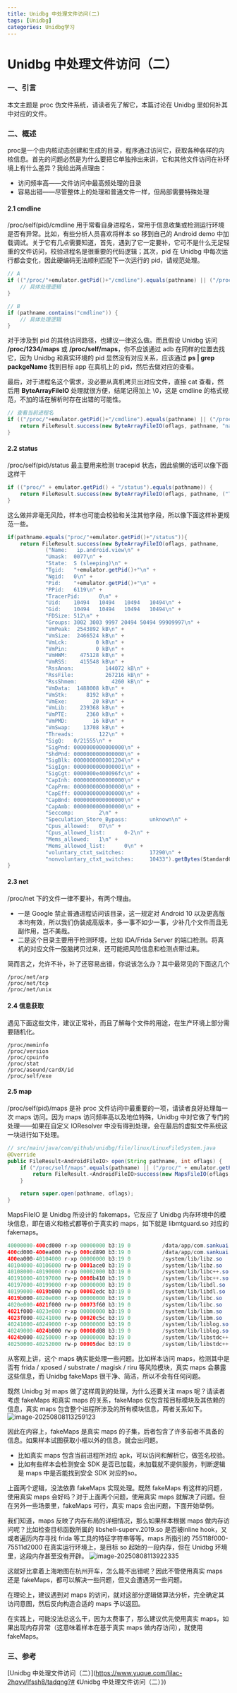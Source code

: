 ```yaml
---
title: Unidbg 中处理文件访问(二)
tags: [Unidbg]
categories: Unidbg学习
---
```


# Unidbg 中处理文件访问（二）

### 一、引言

本文主题是 proc 伪文件系统，请读者先了解它，本篇讨论在 Unidbg 里如何补其中对应的文件。



### 二、概述

proc是一个由内核动态创建和生成的目录，程序通过访问它，获取各种各样的内核信息。首先的问题必然是为什么要把它单独拎出来讲，它和其他文件访问在补环境上有什么差异？我给出两点理由：

- 访问频率高——文件访问中最高频处理的目录
- 容易出错——尽管整体上的处理和普通文件一样，但局部需要特殊处理



#### 2.1 cmdline

/proc/self(pid)/cmdline 用于常看自身进程名，常用于信息收集或检测运行环境是否有异常。比如，有些分析人员喜欢将样本 so 移到自己的 Android demo 中加载调试。关于它有几点需要知道，首先，遇到了它一定要补，它可不是什么无足轻重的文件访问，校验进程名是很重要的代码逻辑；其次，pid 在 Unidbg 中每次运行都会变化，因此硬编码无法顺利匹配下一次运行的 pid，请规范处理。

```Java
// A
if (("/proc/"+emulator.getPid()+"/cmdline").equals(pathname) || ("/proc/self/cmdline").equals(pathname)) {
    // 具体处理逻辑
}

// B
if (pathname.contains("cmdline")) {
    // 具体处理逻辑
}
```

对于涉及到 pid 的其他访问路径，也建议一律这么做。而且假设 Unidbg 访问 **/proc/1234/maps** 或 **/proc/self/maps**，你不应该通过 adb 在同样的位置去找它，因为 Unidbg 和真实环境的 pid 显然没有对应关系，应该通过 **ps | grep packgeName** 找到目标 app 在真机上的 pid，然后去做对应的查看。

最后，对于进程名这个需求，没必要从真机拷贝出对应文件，直接 cat 查看，然后用 **ByteArrayFileIO** 处理就很方便，结尾记得加上 \0，这是 cmdline 的格式规范，不加的话在解析时存在出错的可能性。

```Java
// 查看当前进程名
if (("/proc/"+emulator.getPid()+"/cmdline").equals(pathname) || ("/proc/self/cmdline").equals(pathname)) {
    return FileResult.success(new ByteArrayFileIO(oflags, pathname, "name\0".getBytes()));
}
```



#### 2.2 status

/proc/self(pid)/status 最主要用来检测 tracepid 状态，因此偷懒的话可以像下面这样干

```Java
if (("proc/" + emulator.getPid() + "/status").equals(pathname)) {
    return FileResult.success(new ByteArrayFileIO(oflags, pathname, ("TracerPid: 0").getBytes()));
}
```

这么做并非毫无风险，样本也可能会校验和关注其他字段，所以像下面这样补更规范一些。

```Java
if(pathname.equals("proc/"+emulator.getPid()+"/status")){
    return FileResult.success(new ByteArrayFileIO(oflags, pathname,
            ("Name:   ip.android.view\n" +
            "Umask:  0077\n" +
            "State:  S (sleeping)\n" +
            "Tgid:   "+emulator.getPid()+"\n" +
            "Ngid:   0\n" +
            "Pid:    "+emulator.getPid()+"\n" +
            "PPid:   6119\n" +
            "TracerPid:      0\n" +
            "Uid:    10494   10494   10494   10494\n" +
            "Gid:    10494   10494   10494   10494\n" +
            "FDSize: 512\n" +
            "Groups: 3002 3003 9997 20494 50494 99909997\n" +
            "VmPeak:  2543892 kB\n" +
            "VmSize:  2466524 kB\n" +
            "VmLck:         0 kB\n" +
            "VmPin:         0 kB\n" +
            "VmHWM:    475128 kB\n" +
            "VmRSS:    415548 kB\n" +
            "RssAnon:          144072 kB\n" +
            "RssFile:          267216 kB\n" +
            "RssShmem:           4260 kB\n" +
            "VmData:  1488008 kB\n" +
            "VmStk:      8192 kB\n" +
            "VmExe:        20 kB\n" +
            "VmLib:    239368 kB\n" +
            "VmPTE:      2360 kB\n" +
            "VmPMD:        16 kB\n" +
            "VmSwap:    13708 kB\n" +
            "Threads:        122\n" +
            "SigQ:   0/21555\n" +
            "SigPnd: 0000000000000000\n" +
            "ShdPnd: 0000000000000000\n" +
            "SigBlk: 0000000080001204\n" +
            "SigIgn: 0000000000000001\n" +
            "SigCgt: 0000000e400096fc\n" +
            "CapInh: 0000000000000000\n" +
            "CapPrm: 0000000000000000\n" +
            "CapEff: 0000000000000000\n" +
            "CapBnd: 0000000000000000\n" +
            "CapAmb: 0000000000000000\n" +
            "Seccomp:        2\n" +
            "Speculation_Store_Bypass:       unknown\n" +
            "Cpus_allowed:   07\n" +
            "Cpus_allowed_list:      0-2\n" +
            "Mems_allowed:   1\n" +
            "Mems_allowed_list:      0\n" +
            "voluntary_ctxt_switches:        17290\n" +
            "nonvoluntary_ctxt_switches:     10433").getBytes(StandardCharsets.UTF_8)));
}
```



#### 2.3 net

/proc/net 下的文件一律不要补，有两个理由。

- 一是 Google 禁止普通进程访问该目录，这一规定对 Android 10 以及更高版本均有效，所以我们伪装成高版本，多一事不如少一事，少补几个文件而且无副作用，岂不美哉。
- 二是这个目录主要用于检测环境，比如 IDA/Frida Server 的端口检测。将真机的对应文件一股脑拷贝过来，还可能把风险信息和检测点带过来。

简而言之，允许不补，补了还容易出错，你说该怎么办？其中最常见的下面这几个

```shell
/proc/net/arp
/proc/net/tcp
/proc/net/unix
```



#### 2.4 信息获取

遇见下面这些文件，建议正常补，而且了解每个文件的用途，在生产环境上部分需要随机化。

```shell
/proc/meminfo
/proc/version
/proc/cpuinfo
/proc/stat
/proc/asound/cardX/id
/proc/self/exe
```



#### 2.5 map

/proc/self(pid)/maps 是补 proc 文件访问中最重要的一项，请读者良好处理每一次 maps 访问。因为 maps 访问频率高以及地位特殊，Unidbg 中对它做了专门的处理——如果在自定义 IOResolver 中没有得到处理，会在最后的虚拟文件系统这一块进行如下处理。

```Java
// src/main/java/com/github/unidbg/file/linux/LinuxFileSystem.java
@Override
public FileResult<AndroidFileIO> open(String pathname, int oflags) {
    if ("/proc/self/maps".equals(pathname) || ("/proc/" + emulator.getPid() + "/maps").equals(pathname)) {
        return FileResult.<AndroidFileIO>success(new MapsFileIO(oflags, pathname, emulator.getMemory().getLoadedModules()));
    }

    return super.open(pathname, oflags);
}
```

MapsFileIO 是 Unidbg 所设计的 fakemaps，它反应了 Unidbg 内存环境中的模块信息，即在语义和格式都等价于真实的 maps，如下就是 libmtguard.so 对应的 fakemaps。

```Java
40000000-400cd000 r-xp 00000000 b3:19 0          /data/app/com.sankuai.meituan-1/lib/arm/libmtguard.so
400cd000-400ea000 rw-p 000cd890 b3:19 0          /data/app/com.sankuai.meituan-1/lib/arm/libmtguard.so
400ea000-40104000 r-xp 00000000 b3:19 0          /system/lib/libz.so
40104000-40106000 rw-p 0001ace0 b3:19 0          /system/lib/libz.so
40108000-40190000 r-xp 00002000 b3:19 0          /system/lib/libc++.so
40191000-40197000 rw-p 0008b410 b3:19 0          /system/lib/libc++.so
40197000-40199000 r-xp 00000000 b3:19 0          /system/lib/libdl.so
40199000-4019b000 rw-p 00002edc b3:19 0          /system/lib/libdl.so
4019b000-4020e000 r-xp 00000000 b3:19 0          /system/lib/libc.so
4020e000-4021f000 rw-p 00073f60 b3:19 0          /system/lib/libc.so
4021f000-4023e000 r-xp 00000000 b3:19 0          /system/lib/libm.so
4023f000-40241000 rw-p 00020c5c b3:19 0          /system/lib/libm.so
40241000-40249000 r-xp 00000000 b3:19 0          /system/lib/liblog.so
40249000-4024b000 rw-p 00008d08 b3:19 0          /system/lib/liblog.so
4024b000-40250000 r-xp 00000000 b3:19 0          /system/lib/libstdc++.so
40250000-40252000 rw-p 00005dec b3:19 0          /system/lib/libstdc++.so
```

从客观上讲，这个 maps 确实能处理一些问题。比如样本访问 maps，检测其中是否有 frida / xposed / substrate / magisk / riru 等风险模块，真实 maps 会暴露这些信息，而 Unidbg fakeMaps 很干净、简洁，所以不会有任何问题。

既然 Unidbg 对 maps 做了这样周到的处理，为什么还要关注 maps 呢？请读者考虑 fakeMaps 和真实 maps 的关系，fakeMaps 仅包含按目标模块及其依赖的信息，真实 maps 包含整个进程所涉及的所有模块信息，两者关系如下。
![image-20250808113259123](https://nshide.oss-cn-hangzhou.aliyuncs.com/img_temp/image-20250808113259123.png)

因此在内容上，fakeMaps 是真实 maps 的子集，后者包含了许多前者不具备的信息。如果样本试图获取小框以外的信息，就会出问题。

- 比如真实 maps 包含当前进程所对应 apk，可以访问和解析它，做签名校验。
- 比如有些样本会检测安全 SDK 是否已加载，未加载就不提供服务，判断逻辑是 maps 中是否能找到安全 SDK 对应的so。

上面两个逻辑，没法依靠 fakeMaps 实现处理。既然 fakeMaps 有这样的问题，使用真实 maps 会好吗？对于上面两个问题，使用真实 maps 就解决了问题。但在另外一些场景里，fakeMaps 可行，真实 maps 会出问题，下面开始举例。

我们知道，maps 反映了内存布局的详细情况，那么如果样本根据 maps 做内存访问呢？比如检查目标函数所属的 libshell-superv.2019.so 是否被inline hook，又或者遍历内存寻找 frida 等工具的特征字符串等等。maps 所指引的 755118f000-75511d2000 在真实运行环境上，是目标 so 起始的一段内存，但在 Unidbg 环境里，这段内存甚至没有开辟。
![image-20250808113922335](https://nshide.oss-cn-hangzhou.aliyuncs.com/img_temp/image-20250808113922335.png)

这就好比拿着上海地图在杭州开车，怎么能不出错呢？因此不管使用真实 maps 还是 fakeMaps，都可以解决一些问题，但又会遭遇另一些问题。

在理论上，建议遇到对 maps 的访问，就对这部分逻辑做算法分析，完全确定其访问意图，然后反向构造合适的 maps 予以返回。

在实践上，可能没法总这么干，因为太费事了，那么建议优先使用真实 maps，如果出现内存异常（这意味着样本在基于真实 maps 做内存访问），就使用fakeMaps。



### 三、参考

[Unidbg 中处理文件访问（二）](https://www.yuque.com/lilac-2hqvv/lfssh8/tadqng?# 《Unidbg 中处理文件访问（二）》)
